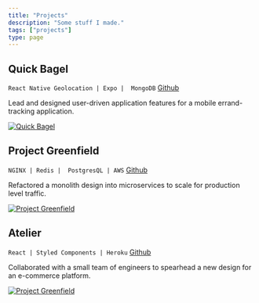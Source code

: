 ```yaml
---
title: "Projects"
description: "Some stuff I made."
tags: ["projects"]
type: page
---
```


## Quick Bagel
```React Native Geolocation | Expo |  MongoDB```  [Github](https://github.com/rpp30-boc-heartbleed/whimsical)

Lead and designed user-driven application features for a mobile errand-tracking application.


[![Quick Bagel](/images/BOC.png)](https://github.com/rpp30-boc-heartbleed/whimsical)



## Project Greenfield

```NGINX | Redis |  PostgresQL | AWS```   [Github](https://github.com/SDC-Sedeco/QA-Service)

Refactored a monolith design into microservices to scale for production level traffic.

[![Project Greenfield](/images/SDC.png)](https://github.com/SDC-Sedeco/QA-Service)



## Atelier
```React | Styled Components | Heroku```  [Github](https://github.com/rpp30-fec-r34ct/FEC)

Collaborated with a small team of engineers to spearhead a new design for an e-commerce platform.

[![Project Greenfield](/images/QA.png)](https://github.com/rpp30-fec-r34ct/FEC)
